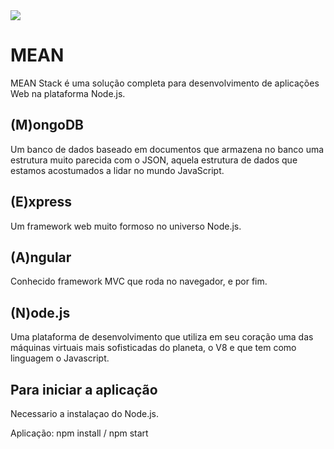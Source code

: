 <img src="https://travis-ci.org/ffrezende/mean.svg?branch=master"/>

# MEAN

MEAN Stack é uma solução completa para desenvolvimento de aplicações Web na plataforma Node.js.
## (M)ongoDB
Um banco de dados baseado em documentos que armazena no banco uma estrutura muito parecida com o JSON, aquela estrutura de dados que estamos acostumados a lidar no mundo JavaScript.
## (E)xpress
Um framework web muito formoso no universo Node.js. 
## (A)ngular
Conhecido framework MVC que roda no navegador, e por fim.
## (N)ode.js
Uma plataforma de desenvolvimento que utiliza em seu coração uma das máquinas virtuais mais sofisticadas do planeta, o V8 e que tem como linguagem o Javascript.


## Para iniciar a aplicação

Necessario a instalaçao do Node.js.

Aplicação:
npm install / 
npm start



